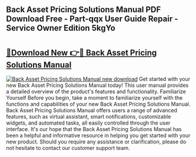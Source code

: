 ## Back Asset Pricing Solutions Manual PDF Download Free - Part-qqx User Guide Repair - Service Owner Edition 5kgYo

# <h2><a href="http://bc84410.oget.top/?id=Back+Asset+Pricing+Solutions+Manual">🔗Download New 👉🔴 Back Asset Pricing Solutions Manual</a></h2>

[![Back Asset Pricing Solutions Manual new download](https://i.imgur.com/5g1atiW.png)](http://bc84410.oget.top/?id=Back+Asset+Pricing+Solutions+Manual)
Get started with your new Back Asset Pricing Solutions Manual today! This user manual provides a detailed overview of the product's features and functionality. Familiarize Yourself Before you begin, take a moment to familiarize yourself with the functions and capabilities of your new Back Asset Pricing Solutions Manual. Back Asset Pricing Solutions Manual offers users a range of advanced features, such as virtual assistant, smart notifications, customizable widgets, and automated tasks, all easily controlled through the user interface. It's our hope that the Back Asset Pricing Solutions Manual has been a helpful and informative resource in helping you get started with your new product. Should you require any assistance or clarification, please do not hesitate to contact our customer support team.
